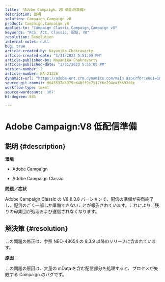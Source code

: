 ```yaml
---
title: 「Adobe Campaign。V8 低配信準備»
description: 説明
solution: Campaign,Campaign v8
product: Campaign,Campaign v8
applies-to: "Campaign Classic,Campaign,Campaign v8"
keywords: "KCS, ACC, Classic, 配信, V8"
resolution: Resolution
internal-notes: null
bug: true
article-created-by: Nayanika Chakravarty
article-created-date: "1/31/2023 5:51:09 PM"
article-published-by: Nayanika Chakravarty
article-published-date: "1/31/2023 5:55:08 PM"
version-number: 2
article-number: KA-21226
dynamics-url: "https://adobe-ent.crm.dynamics.com/main.aspx?forceUCI=1&pagetype=entityrecord&etn=knowledgearticle&id=c103bed5-8fa1-ed11-aad1-6045bd0063aa"
source-git-commit: 9045537ab975ed40ff9e7117f6e294ea3b692d6e
workflow-type: tm+mt
source-wordcount: '107'
ht-degree: 88%

---
```


# Adobe Campaign:V8 低配信準備

## 説明 {#description}


<b>環境</b>

- Adobe Campaign

- Adobe Campaign Classic

<b>問題／症状</b>

Adobe Campaign Classic の V8 8.3.8 バージョンで、配信の準備が突然終了し、配信のごく一部しか準備できないことが報告されています。これにより、残りの母集団が処理および送信されなくなります。


## 解決策 {#resolution}


この問題の修正は、参照 NEO-48654 の 8.3.9 以降のリリースに含まれています。

<b>原因</b>：

この問題の原因は、大量の mData を含む配信部分を処理すると、プロセスが失敗する Campaign のバグです。
